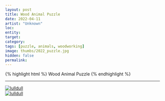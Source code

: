 ```yaml
---
layout: post
title: Wood Animal Puzzle
date: 2022-04-11
artist: "Unknown"
loc: 
entity: 
target: 
category: 
tags: [puzzle, animals, woodworking]
image: thumbs/2022_puzzle.jpg
hidden: false
permalink:
---
```




{% highlight html %}
Wood Animal Puzzle
{% endhighlight %}

---

<div class="post_image">
	<a href="{{ site.baseurl }}/images/posts/2022_puzzle/002.jpg" target="_blank">
	<img src="{{ site.baseurl }}/images/posts/2022_puzzle/002.jpg" alt="lulldull"></a>
</div>

<div class="post_image">
	<a href="{{ site.baseurl }}/images/posts/2022_puzzle/001.jpg" target="_blank">
	<img src="{{ site.baseurl }}/images/posts/2022_puzzle/001.jpg" alt="lulldull"></a>
</div>
